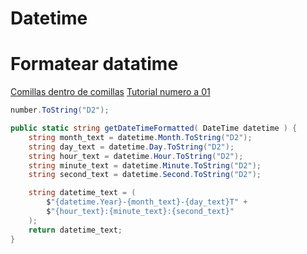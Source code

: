 # Datetime

# Formatear datatime
[Comillas dentro de comillas](https://www.delftstack.com/es/howto/csharp/escape-double-quotes-in-csharp/)
[Tutorial numero a 01](https://stackoverflow.com/questions/5972949/number-formatting-how-to-convert-1-to-01-2-to-02-etc)

```csharp
number.ToString("D2");
```

```csharp
public static string getDateTimeFormatted( DateTime datetime ) {
    string month_text = datetime.Month.ToString("D2");
    string day_text = datetime.Day.ToString("D2");
    string hour_text = datetime.Hour.ToString("D2");
    string minute_text = datetime.Minute.ToString("D2");
    string second_text = datetime.Second.ToString("D2");

    string datetime_text = (
        $"{datetime.Year}-{month_text}-{day_text}T" +
        $"{hour_text}:{minute_text}:{second_text}"
    );
    return datetime_text;
}
```
